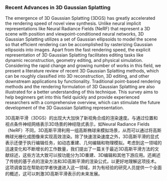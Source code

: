 ### Recent Advances in 3D Gaussian Splatting

The emergence of 3D Gaussian Splatting (3DGS) has greatly accelerated the rendering speed of novel view synthesis. Unlike neural implicit representations like Neural Radiance Fields (NeRF) that represent a 3D scene with position and viewpoint-conditioned neural networks, 3D Gaussian Splatting utilizes a set of Gaussian ellipsoids to model the scene so that efficient rendering can be accomplished by rasterizing Gaussian ellipsoids into images. Apart from the fast rendering speed, the explicit representation of 3D Gaussian Splatting facilitates editing tasks like dynamic reconstruction, geometry editing, and physical simulation. Considering the rapid change and growing number of works in this field, we present a literature review of recent 3D Gaussian Splatting methods, which can be roughly classified into 3D reconstruction, 3D editing, and other downstream applications by functionality. Traditional point-based rendering methods and the rendering formulation of 3D Gaussian Splatting are also illustrated for a better understanding of this technique. This survey aims to help beginners get into this field quickly and provide experienced researchers with a comprehensive overview, which can stimulate the future development of the 3D Gaussian Splatting representation.

3D高斯平滑（3DGS）的出现大大加快了新视角合成的渲染速度。与通过位置和视点条件神经网络表示3D场景的神经隐式表示，如Neural Radiance Fields（NeRF）不同，3D高斯平滑利用一组高斯椭球来模拟场景，从而可以通过将高斯椭球光栅化成图像来实现高效渲染。除了快速渲染速度之外，3D高斯平滑的显式表示还便于执行编辑任务，如动态重建、几何编辑和物理模拟。考虑到这一领域的迅速变化和不断增长的工作数量，我们提出了一篇关于最近3D高斯平滑方法的文献综述，这些方法大致可以按功能分为3D重建、3D编辑和其他下游应用。还阐述了传统的基于点的渲染方法和3D高斯平滑的渲染公式，以更好地理解这项技术。这项调查旨在帮助初学者快速进入这一领域，并为有经验的研究人员提供一个全面的概述，这可以刺激3D高斯平滑表示的未来发展。
